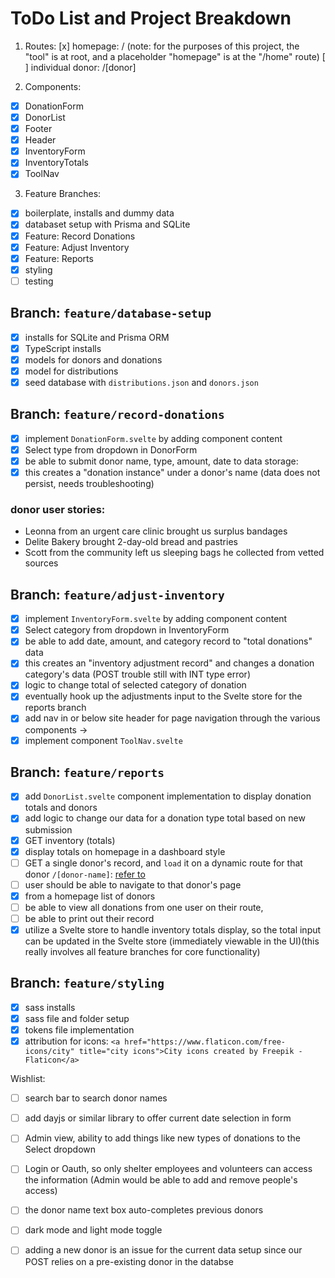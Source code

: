 # ToDo List and Project Breakdown

1. Routes:
   [x] homepage: /
   (note: for the purposes of this project, the "tool" is at root, and a placeholder "homepage" is at the "/home" route)
   [ ] individual donor: /[donor]

2. Components:

- [x] DonationForm
- [x] DonorList
- [x] Footer
- [x] Header
- [x] InventoryForm
- [x] InventoryTotals
- [x] ToolNav

3. Feature Branches:

- [x] boilerplate, installs and dummy data
- [x] databaset setup with Prisma and SQLite
- [x] Feature: Record Donations
- [x] Feature: Adjust Inventory
- [x] Feature: Reports
- [x] styling
- [ ] testing

## Branch: `feature/database-setup`

- [x] installs for SQLite and Prisma ORM
- [x] TypeScript installs
- [x] models for donors and donations
- [x] model for distributions
- [x] seed database with `distributions.json` and `donors.json`

## Branch: `feature/record-donations`

- [x] implement `DonationForm.svelte` by adding component content
- [x] Select type from dropdown in DonorForm
- [x] be able to submit donor name, type, amount, date to data storage:
- [x] this creates a "donation instance" under a donor's name (data does not persist, needs troubleshooting)

### donor user stories:

- Leonna from an urgent care clinic brought us surplus bandages
- Delite Bakery brought 2-day-old bread and pastries
- Scott from the community left us sleeping bags he collected from vetted sources

## Branch: `feature/adjust-inventory`

- [x] implement `InventoryForm.svelte` by adding component content
- [x] Select category from dropdown in InventoryForm
- [x] be able to add date, amount, and category record to "total donations" data
- [x] this creates an "inventory adjustment record" and changes a donation category's data (POST trouble still with INT type error)
- [x] logic to change total of selected category of donation
- [x] eventually hook up the adjustments input to the Svelte store for the reports branch
- [x] add nav in or below site header for page navigation through the various components ->
- [x] implement component `ToolNav.svelte`

## Branch: `feature/reports`

- [x] add `DonorList.svelte` component implementation to display donation totals and donors
- [x] add logic to change our data for a donation type total based on new submission
- [x] GET inventory (totals)
- [x] display totals on homepage in a dashboard style
- [ ] GET a single donor's record, and `load` it on a dynamic route for that donor `/[donor-name]`: [refer to](https://learn.svelte.dev/tutorial/await-parent)
- [ ] user should be able to navigate to that donor's page
- [x] from a homepage list of donors
- [ ] be able to view all donations from one user on their route,
- [ ] be able to print out their record
- [x] utilize a Svelte store to handle inventory totals display, so the total input can be updated in the Svelte store (immediately viewable in the UI)(this really involves all feature branches for core functionality)

## Branch: `feature/styling`

- [x] sass installs
- [x] sass file and folder setup
- [x] tokens file implementation
- [x] attribution for icons: `<a href="https://www.flaticon.com/free-icons/city" title="city icons">City icons created by Freepik - Flaticon</a>`

Wishlist:

- [ ] search bar to search donor names
- [ ] add dayjs or similar library to offer current date selection in form
- [ ] Admin view, ability to add things like new types of donations to the Select dropdown
- [ ] Login or Oauth, so only shelter employees and volunteers can access the information
      (Admin would be able to add and remove people's access)

- [ ] the donor name text box auto-completes previous donors
- [ ] dark mode and light mode toggle
- [ ] adding a new donor is an issue for the current data setup since our POST relies on a pre-existing donor in the databse
